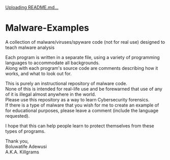 [Uploading README.md…]()
# Malware-Examples  
A collection of malware/viruses/spyware code (not for real use) designed to teach malware analysis

Each program is written in a separate file, using a variety of programming languages to accommodate all backgrounds.  
Along with each program's source code are comments describing how it works, and what to look out for.

This is purely an instructional repository of malware code.  
None of this is intended for real-life use and be forewarned that use of any of it is illegal almost anywhere in the world.  
Please use this repository as a way to learn Cybersecurity forensics.  
If there is a type of malware that you wish for me to create an example of for educational purposes, please leave a comment (include the language requested).

I hope that this can help people learn to protect themselves from these types of programs.

Thank you,  
Boluwatife Adewusi  
A.K.A. Killgrams
